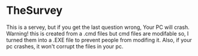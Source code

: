 # TheSurvey
This is a servey, but if you get the last question wrong, Your PC will crash.
Warning! this is created from a .cmd files but cmd files are modifable so, I turned them into a .EXE file to prevent people from modifing it.
Also, if your pc crashes, it won't corrupt the files in your pc.
